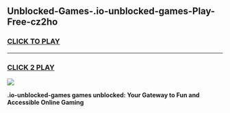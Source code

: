 
## Unblocked-Games-.io-unblocked-games-Play-Free-cz2ho
<h3>
<a href="https://premium76.site?title=.io-unblocked-games&ref=18A1">CLICK TO PLAY</a></h3>
<hr>

<h3>
<a href="https://premium76.site?title=.io-unblocked-games&ref=18A1">CLICK 2 PLAY</a>
  
</h3>

<a href="https://premium76.site?title=.io-unblocked-games&ref=18A1"><img src="https://clearcache.store/games.png"></a>


**.io-unblocked-games games unblocked: Your Gateway to Fun and Accessible Online Gaming**
